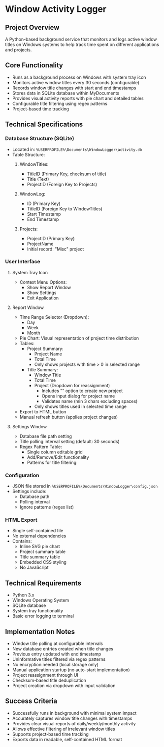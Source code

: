 # Window Activity Logger

## Project Overview
A Python-based background service that monitors and logs active window titles on Windows systems to help track time spent on different applications and projects.

## Core Functionality
- Runs as a background process on Windows with system tray icon
- Monitors active window titles every 30 seconds (configurable)
- Records window title changes with start and end timestamps
- Stores data in SQLite database within MyDocuments
- Provides visual activity reports with pie chart and detailed tables
- Configurable title filtering using regex patterns
- Project-based time tracking

## Technical Specifications

### Database Structure (SQLite)
- Located in: `%USERPROFILE%\Documents\WindowLogger\activity.db`
- Table Structure:
  1. WindowTitles:
     - TitleID (Primary Key, checksum of title)
     - Title (Text)
     - ProjectID (Foreign Key to Projects)

  2. WindowLog:
     - ID (Primary Key)
     - TitleID (Foreign Key to WindowTitles)
     - Start Timestamp
     - End Timestamp

  3. Projects:
     - ProjectID (Primary Key)
     - ProjectName
     - Initial record: "Misc" project

### User Interface
1. System Tray Icon
   - Context Menu Options:
     - Show Report Window
     - Show Settings
     - Exit Application

2. Report Window
   - Time Range Selector (Dropdown):
     - Day
     - Week
     - Month
   - Pie Chart: Visual representation of project time distribution
   - Tables:
     - Project Summary:
       - Project Name
       - Total Time
       - Only shows projects with time > 0 in selected range
     - Title Summary:
       - Window Title
       - Total Time
       - Project (Dropdown for reassignment)
         - Includes "<New>" option to create new project
         - Opens input dialog for project name
         - Validates name (min 3 chars excluding spaces)
       - Only shows titles used in selected time range
   - Export to HTML button
   - Manual refresh button (applies project changes)

3. Settings Window
   - Database file path setting
   - Title polling interval setting (default: 30 seconds)
   - Regex Pattern Table:
     - Single column editable grid
     - Add/Remove/Edit functionality
     - Patterns for title filtering

### Configuration
- JSON file stored in `%USERPROFILE%\Documents\WindowLogger\config.json`
- Settings include:
  - Database path
  - Polling interval
  - Ignore patterns (regex list)

### HTML Export
- Single self-contained file
- No external dependencies
- Contains:
  - Inline SVG pie chart
  - Project summary table
  - Title summary table
  - Embedded CSS styling
  - No JavaScript

## Technical Requirements
- Python 3.x
- Windows Operating System
- SQLite database
- System tray functionality
- Basic error logging to terminal

## Implementation Notes
- Window title polling at configurable intervals
- New database entries created when title changes
- Previous entry updated with end timestamp
- Uninformative titles filtered via regex patterns
- No encryption needed (local storage only)
- Manual application startup (no auto-start implementation)
- Project reassignment through UI
- Checksum-based title deduplication
- Project creation via dropdown with input validation

## Success Criteria
- Successfully runs in background with minimal system impact
- Accurately captures window title changes with timestamps
- Provides clear visual reports of daily/weekly/monthly activity
- Allows effective filtering of irrelevant window titles
- Supports project-based time tracking
- Exports data in readable, self-contained HTML format

